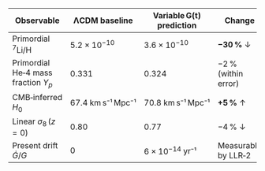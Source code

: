 | Observable | ΛCDM baseline | Variable G(t) prediction | Change |
|------------|---------------|-------------------------|--------|
| Primordial $^7$Li/H | $5.2\times10^{-10}$ | $3.6\times10^{-10}$ | **−30 %** ↓ |
| Primordial He‑4 mass fraction $Y_p$ | 0.331 | 0.324 | −2 % (within error) |
| CMB‑inferred $H_0$ | 67.4 km s⁻¹ Mpc⁻¹ | 70.8 km s⁻¹ Mpc⁻¹ | **+5 %** ↑ |
| Linear $\sigma_8\,(z=0)$ | 0.80 | 0.77 | −4 % ↓ |
| Present drift $\dot G/G$ | 0 | $6\times10^{-14}$ yr⁻¹ | Measurable by LLR‑2 |
